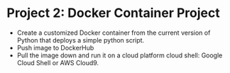 # Project 2: Docker Container Project
* Create a customized Docker container from the current version of Python that deploys a simple python script.
* Push image to DockerHub
* Pull the image down and run it on a cloud platform cloud shell: Google Cloud Shell or AWS Cloud9.
